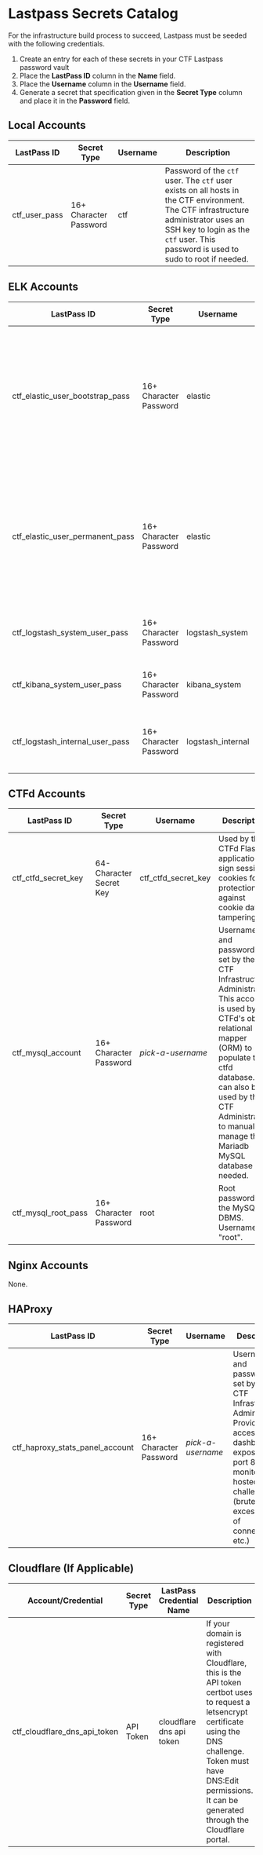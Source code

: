 # Lastpass Secrets Catalog

For the infrastructure build process to succeed, Lastpass must be seeded with the following credentials.
1. Create an entry for each of these secrets in your CTF Lastpass password vault
2. Place the **LastPass ID** column in the **Name** field.
3. Place the **Username** column in the **Username** field.
4. Generate a secret that specification given in the **Secret Type** column and place it in the **Password** field.


## Local Accounts
| LastPass ID   | Secret Type | Username | Description | 
|---------------|-------------|----------|-------------|
| ctf_user_pass | 16+ Character Password    | ctf      | Password of the `ctf` user. The `ctf` user exists on all hosts in the CTF environment. The CTF infrastructure administrator uses an SSH key to login as the `ctf` user. This password is used to sudo to root if needed.|            |

## ELK Accounts
| LastPass ID                     | Secret Type | Username         | Description | 
|---------------------------------|-------------|------------------|-------------|
| ctf_elastic_user_bootstrap_pass | 16+ Character Password    | elastic          | The elastic user is the equivalent of root in Elasticsearch. It has two passwords. The bootstrap password is used to start the cluster and set the passwords of kibana_system and logstash_system. This password is then changed when the ELK cluster bootstrap process is completed and the logstash_system and kibana_system passwords have been set to ctf_elastic_user_permanent_pass |
| ctf_elastic_user_permanent_pass | 16+ Character Password    | elastic          | The elastic user is the equivalent of root in Elasticsearch. It has two passwords. The bootstrap password is used to start the cluster and set the passwords of kibana_system and logstash_system. This password is then changed when the ELK cluster bootstrap process is completed and the logstash_system and kibana_system passwords have been set to ctf_elastic_user_permanent_pass |
| ctf_logstash_system_user_pass   | 16+ Character Password    | logstash_system  | The logstash_system user is used for shipping logstash monitoring data to a secure Elasticsearch cluster (i.e. to monitor the logstash system)|                                                                                                  
| ctf_kibana_system_user_pass     | 16+ Character Password    | kibana_system    | The kibana_system user is used for shipping kibana monitoring data to a secure Elasticsearch cluster (i.e. to monitor the kibana system)|
| ctf_logstash_internal_user_pass | 16+ Character Password    | logstash_internal| The logstash_internal has the logstash_writr role and is responsible for writing data parsed by logstash to elasticsearch (like processed Nginx and CTFd logs)|

## CTFd Accounts
| LastPass ID                     | Secret Type              | Username            | Description                                                                                              | 
|---------------------------------|--------------------------|---------------------|----------------------------------------------------------------------------------------------------------|
| ctf_ctfd_secret_key             | 64-Character Secret Key  | ctf_ctfd_secret_key | Used by the CTFd Flask application to sign session cookies for protection against cookie data tampering. |
| ctf_mysql_account               | 16+ Character Password                 | *pick-a-username*   | Username and password are set by the CTF Infrastructure Administrator. This account is used by CTFd's object relational mapper (ORM) to populate the ctfd database. It can also be used by the CTF Administrator to manually manage the Mariadb MySQL database if needed.|
| ctf_mysql_root_pass             | 16+ Character Password                 | root                | Root password to the MySQL DBMS. Username is "root".                                                     |

## Nginx Accounts
None.

## HAProxy
| LastPass ID                     | Secret Type              | Username            | Description                                                                                              | 
|---------------------------------|--------------------------|---------------------|----------------------------------------------------------------------------------------------------------|
| ctf_haproxy_stats_panel_account | 16+ Character Password                 | *pick-a-username*   | Username and password are set by the CTF Infrastructure Administrator. Provides access to a dashboard exposed on port 8080 for monitoring hosted challenges (bruteforcing, excessive # of connections, etc.) |                                                                                                         |

## Cloudflare (If Applicable)
| Account/Credential           | Secret Type | LastPass Credential Name        | Description                                                                          |
| -----------------------------|-------------|---------------------------------|--------------------------------------------------------------------------------------|
| ctf_cloudflare_dns_api_token | API Token   | cloudflare dns api token        | If your domain is registered with Cloudflare, this is the API token certbot uses to request a letsencrypt certificate using the DNS challenge. Token must have DNS:Edit permissions. It can be generated through the Cloudflare portal.|









